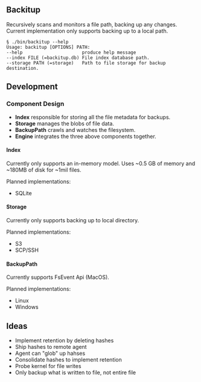 ## Backitup

Recursively scans and monitors a file path, backing up any changes. Current implementation only supports backing up to a local path.

```
§ ./bin/backitup --help
Usage: backitup [OPTIONS] PATH:
--help                      produce help message
--index FILE (=backitup.db) File index database path.
--storage PATH (=storage)   Path to file storage for backup destination.
```

## Development

### Component Design

* **Index** responsible for storing all the file metadata for backups.
* **Storage** manages the blobs of file data.
* **BackupPath** crawls and watches the filesystem.
* **Engine** integrates the three above components together.

#### Index

Currently only supports an in-memory model. Uses ~0.5 GB of memory and ~180MB of disk for ~1mil files.

Planned implementations:
* SQLite

#### Storage

Currently only supports backing up to local directory.

Planned implementations:
* S3
* SCP/SSH

#### BackupPath

Currently supports FsEvent Api (MacOS).

Planned implementations:
* Linux
* Windows

## Ideas

* Implement retention by deleting hashes
* Ship hashes to remote agent
 * Agent can "glob" up hahses
 * Consolidate hashes to implement retention
* Probe kernel for file writes
 * Only backup what is written to file, not entire file
